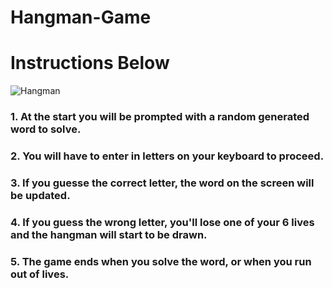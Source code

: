 # Hangman-Game


# Instructions Below


![Hangman](https://github.com/Epicskylegend/Hangman-Game/assets/85533331/213f112c-a3b8-4aee-8d96-a4b8d3a44537)



### 1.  At the start you will be prompted with a random generated word to solve.

### 2.  You will have to enter in letters on your keyboard to proceed.

### 3. If you guesse the correct letter, the word on the screen will be updated.

### 4. If you guess the wrong letter, you'll lose one of your 6 lives and the hangman will start to be drawn.

### 5. The game ends when you solve the word, or when you run out of lives. 
